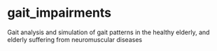 # gait_impairments
Gait analysis and simulation of gait patterns in the healthy elderly, and elderly suffering from neuromuscular diseases
